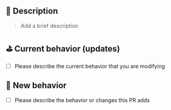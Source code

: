<!---
Thanks for creating an Pull Request 💖!

Please read the following before submitting:
- PRs that adds new external dependencies might take a while to review.
- Keep your PR as small as possible.
- Limit your PR to one type (docs, feature, refactor, ci, or fix)
-->

## 📝 Description

> Add a brief description

## ⛳️ Current behavior (updates)

- [ ] Please describe the current behavior that you are modifying

## 🚀 New behavior

- [ ] Please describe the behavior or changes this PR adds

